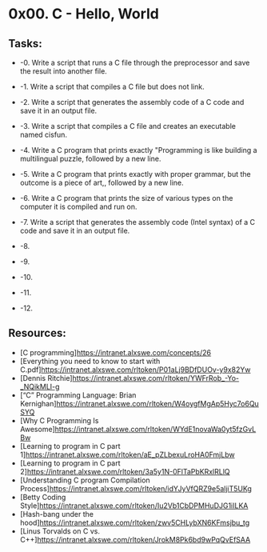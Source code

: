 # 0x00. C - Hello, World

## Tasks:
* -0. Write a script that runs a C file through the preprocessor and save the result into another file.
 
* -1. Write a script that compiles a C file but does not link.

* -2. Write a script that generates the assembly code of a C code and save it in an output file.

* -3. Write a script that compiles a C file and creates an executable named cisfun.

* -4. Write a C program that prints exactly "Programming is like building a multilingual puzzle,
 followed by a new line.

* -5. Write a C program that prints exactly with proper grammar, 
but the outcome is a piece of art,, followed by a new line.

* -6. Write a C program that prints the size of various types on the computer it is compiled and run on.

* -7. Write a script that generates the assembly code (Intel syntax) of a C code and save it in an output file.

* -8. 

* -9. 

* -10. 

* -11. 

* -12. 

## Resources:
* [C programming]https://intranet.alxswe.com/concepts/26
* [Everything you need to know to start with C.pdf]https://intranet.alxswe.com/rltoken/P01aLj9BDfDUOv-y9x82Yw
* [Dennis Ritchie]https://intranet.alxswe.com/rltoken/YWFrRob_-Yo-_NQikMLI-g
* [“C” Programming Language: Brian Kernighan]https://intranet.alxswe.com/rltoken/W4oygfMgAp5Hyc7o6QuSYQ
* [Why C Programming Is Awesome]https://intranet.alxswe.com/rltoken/WYdE1novaWa0yt5fzGvLBw
* [Learning to program in C part 1]https://intranet.alxswe.com/rltoken/aE_pZLbexuLroHA0FmjLbw
* [Learning to program in C part 2]https://intranet.alxswe.com/rltoken/3a5y1N-0FlTaPbKRxlRLlQ
* [Understanding C program Compilation Process]https://intranet.alxswe.com/rltoken/idYJyVfQRZ9e5aljiT5UKg
* [Betty Coding Style]https://intranet.alxswe.com/rltoken/Iu2Vb1CbDPMHuDJG1iILKA
* [Hash-bang under the hood]https://intranet.alxswe.com/rltoken/zwv5CHLybXN6KFmsjbu_tg
* [Linus Torvalds on C vs. C++]https://intranet.alxswe.com/rltoken/JrokM8Pk6bd9wPqQvEfSAA